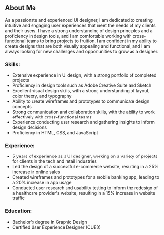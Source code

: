 ## About Me
As a passionate and experienced UI designer, I am dedicated to creating intuitive and engaging user experiences that meet the needs of my clients and their users. I have a strong understanding of design principles and a proficiency in design tools, and I am comfortable working with cross-functional teams to bring projects to fruition. I am confident in my ability to create designs that are both visually appealing and functional, and I am always looking for new challenges and opportunities to grow as a designer.

### Skills:
- Extensive experience in UI design, with a strong portfolio of completed projects
- Proficiency in design tools such as Adobe Creative Suite and Sketch
- Excellent visual design skills, with a strong understanding of layout, color theory, and typography
- Ability to create wireframes and prototypes to communicate design concepts
- Strong communication and collaboration skills, with the ability to work effectively with cross-functional teams
- Experience conducting user research and gathering insights to inform design decisions
- Proficiency in HTML, CSS, and JavaScript

### Experience:
- 5 years of experience as a UI designer, working on a variety of projects for clients in the tech and retail industries
- Led the design of a successful e-commerce website, resulting in a 25% increase in online sales
- Created wireframes and prototypes for a mobile banking app, leading to a 20% increase in app usage
- Conducted user research and usability testing to inform the redesign of a healthcare provider's website, resulting in a 15% increase in website traffic

### Education:
- Bachelor's degree in Graphic Design
- Certified User Experience Designer (CUED)
